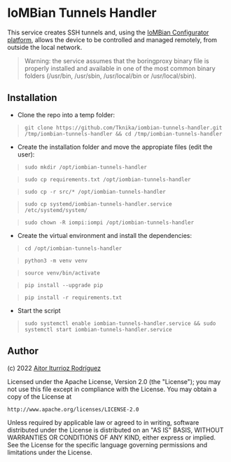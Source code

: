 # IoMBian Tunnels Handler

This service creates SSH tunnels and, using the [IoMBian Configurator platform](https://iombian-configurator.web.app/), allows the device to be controlled and managed remotely, from outside the local network.

> Warning: the service assumes that the boringproxy binary file is properly installed and available in one of the most common binary folders (/usr/bin, /usr/sbin, /usr/local/bin or /usr/local/sbin).


## Installation

- Clone the repo into a temp folder:

> ```git clone https://github.com/Tknika/iombian-tunnels-handler.git /tmp/iombian-tunnels-handler && cd /tmp/iombian-tunnels-handler```

- Create the installation folder and move the appropiate files (edit the user):

> ```sudo mkdir /opt/iombian-tunnels-handler```

> ```sudo cp requirements.txt /opt/iombian-tunnels-handler```

> ```sudo cp -r src/* /opt/iombian-tunnels-handler```

> ```sudo cp systemd/iombian-tunnels-handler.service /etc/systemd/system/```

> ```sudo chown -R iompi:iompi /opt/iombian-tunnels-handler```

- Create the virtual environment and install the dependencies:

> ```cd /opt/iombian-tunnels-handler```

> ```python3 -m venv venv```

> ```source venv/bin/activate```

> ```pip install --upgrade pip```

> ```pip install -r requirements.txt```

- Start the script

> ```sudo systemctl enable iombian-tunnels-handler.service && sudo systemctl start iombian-tunnels-handler.service```


## Author

(c) 2022 [Aitor Iturrioz Rodríguez](https://github.com/bodiroga)

Licensed under the Apache License, Version 2.0 (the "License");
you may not use this file except in compliance with the License.
You may obtain a copy of the License at

    http://www.apache.org/licenses/LICENSE-2.0

Unless required by applicable law or agreed to in writing, software
distributed under the License is distributed on an "AS IS" BASIS,
WITHOUT WARRANTIES OR CONDITIONS OF ANY KIND, either express or implied.
See the License for the specific language governing permissions and
limitations under the License.